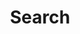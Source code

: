 ---
title: "Search"
layout: "search"
url: "/search"
# description: "Description for Search"
summary: "search"
placeholder: "Search any article"
---